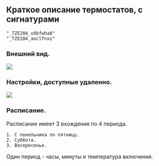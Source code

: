 ## Краткое описание термостатов, с сигнатурами

	"_TZE204_u9bfwha0"
	"_TZE204_aoclfnxz"
	
### Внешний вид.

<img src="https://raw.githubusercontent.com/slacky1965/tuya_thermostat_zrd/refs/heads/main/doc/images/model1-2.png"/>

### Настройки, доступные удаленно.

<img src="https://raw.githubusercontent.com/slacky1965/tuya_thermostat_zrd/refs/heads/main/doc/images/thermostat_r01_exposes.jpg"/>

### Расписание.

Расписание имеет 3 вхождения по 4 периода.

	1. С понельника по пятницу.
	2. Суббота.
	3. Воскресенье.

Один период - часы, минуты и температура включения.
